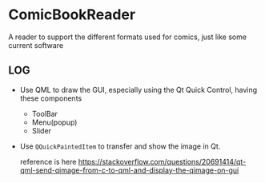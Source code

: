 # ComicBookReader
A reader to support the different formats used for comics, just like some current software





## LOG

- Use QML to draw the GUI, especially using the Qt Quick Control, having these components

  - ToolBar 
  - Menu(popup)
  - Slider

- Use `QQuickPaintedItem` to transfer and show the image in Qt.

   reference is here https://stackoverflow.com/questions/20691414/qt-qml-send-qimage-from-c-to-qml-and-display-the-qimage-on-gui 

  ​